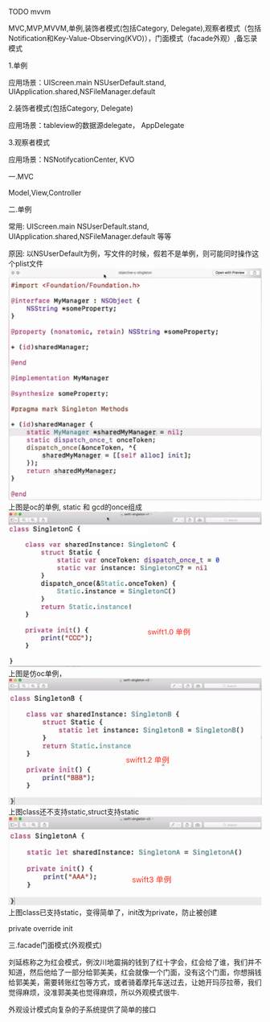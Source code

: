 TODO mvvm

MVC,MVP,MVVM,单例,装饰者模式\(包括Category, Delegate\),观察者模式（包括Notification和Key-Value-Observing\(KVO\)），门面模式（facade外观）,备忘录模式



1.单例

应用场景：UIScreen.main NSUserDefault.stand, UIApplication.shared,NSFileManager.default 

2.装饰者模式\(包括Category, Delegate\)

应用场景：tableview的数据源delegate， AppDelegate

3.观察者模式

应用场景：NSNotifycationCenter, KVO





一.MVC

Model,View,Controller

二.单例

常用: UIScreen.main NSUserDefault.stand, UIApplication.shared,NSFileManager.default 等等

原因: 以NSUserDefault为例，写文件的时候，假若不是单例，则可能同时操作这个plist文件![](/assets/1.png)上图是oc的单例, static 和 gcd的once组成![](/assets/2.png)上图是仿oc单例，![](/assets/3.png)上图class还不支持static,struct支持static![](/assets/4.png)上图class已支持static，变得简单了，init改为private，防止被创建

private override init

三.facade门面模式\(外观模式\)

刘延栋称之为红会模式，例汶川地震捐的钱到了红十字会，红会给了谁，我们并不知道，然后他给了一部分给郭美美，红会就像一个门面，没有这个门面，你想捐钱给郭美美，需要转账红包等方式，或者骑着摩托车送过去，让她开玛莎拉蒂，我们觉得麻烦，没准郭美美也觉得麻烦，所以外观模式很牛.



外观设计模式向复杂的子系统提供了简单的接口

